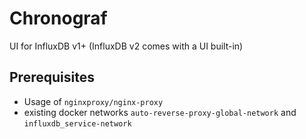 # Chronograf

UI for InfluxDB v1+ (InfluxDB v2 comes with a UI built-in)

## Prerequisites

- Usage of `nginxproxy/nginx-proxy`
- existing docker networks `auto-reverse-proxy-global-network` and `influxdb_service-network`
